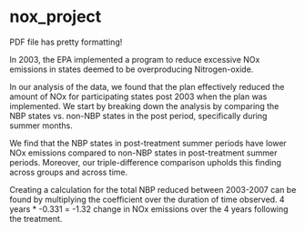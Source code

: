 # nox_project
PDF file has pretty formatting!

In 2003, the EPA implemented a program to reduce excessive NOx emissions in states deemed to be overproducing Nitrogen-oxide. 

In our analysis of the data, we found that the plan effectively reduced the amount of NOx for participating states post 2003 when the plan was implemented. We start by breaking down the analysis by comparing the NBP states vs. non-NBP states in the post period, specifically during summer months. 

We find that the NBP states in post-treatment summer periods have lower NOx emissions compared to non-NBP states in post-treatment summer periods. Moreover, our triple-difference comparison upholds this finding across groups and across time. 

Creating a calculation for the total NBP reduced between 2003-2007 can be found by multiplying the coefficient over the duration of time observed. 4 years * -0.331 = -1.32 change in NOx emissions over the 4 years following the treatment. 




